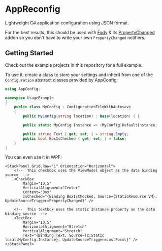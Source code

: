 # AppReconfig
Lightweight C# application configuration using JSON format.

For the best results, this should be used with [Fody](https://github.com/Fody/Fody) & its [PropertyChanged](https://github.com/Fody/PropertyChanged) addon so you don't have to write your own `PropertyChanged` notifiers.  

## Getting Started

Check out the example projects in this repository for a full example.

To use it, create a class to store your settings and inherit from one of the `Configuration` abstract classes provided by AppConfig:

```csharp
using AppConfig;

namespace UsageExample
{
    public class MyConfig : ConfigurationFileWithAutosave
    {
        public MyConfig(string location) : base(location) { }

        public static MyConfig Instance => (MyConfig)DefaultInstance;

        public string Text { get; set; } = string.Empty;
        public bool BoxIsChecked { get; set; } = false;
    }
}
```

You can even use it in WPF:  

```xaml
<StackPanel Grid.Row="1" Orientation="Horizontal">
    <!--  This checkbox uses the ViewModel object as the data binding source  -->
    <CheckBox
        Margin="10,5"
        VerticalAlignment="Center"
        Content="Box"
        IsChecked="{Binding BoxIsChecked, Source={StaticResource VM}, UpdateSourceTrigger=PropertyChanged}" />

    <!--  This textbox uses the static Instance property as the data binding source  -->
    <TextBox
        Margin="10,5"
        HorizontalAlignment="Stretch"
        VerticalAlignment="Stretch"
        Text="{Binding Text, Source={x:Static local:MyConfig.Instance}, UpdateSourceTrigger=LostFocus}" />
</StackPanel>
```
